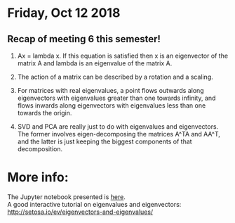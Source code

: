 # Friday, Oct 12 2018

## Recap of meeting 6 this semester!
1. Ax = lambda x.
If this equation is satisfied then x is an eigenvector of the matrix A and lambda is an eigenvalue of the matrix A.

2. The action of a matrix can be described by a rotation and a scaling.

3. For matrices with real eigenvalues, a point flows outwards along eigenvectors with eigenvalues greater than one towards infinity, and flows inwards along eigenvectors with eigenvalues less than one towards the origin.

4. SVD and PCA are really just to do with eigenvalues and eigenvectors. The former involves eigen-decomposing the matrices A^TA and AA^T, and the latter is just keeping the biggest components of that decomposition.

# More info:
The Jupyter notebook presented is [here](https://github.com/prickly-pythons/prickly-pythons/blob/master/code_from_meetings/Eigenvalues_and_eigenvectors/Eigenvalues%20and%20Eigenvectors.ipynb).
<br>
A good interactive tutorial on eigenvalues and eigenvectors: http://setosa.io/ev/eigenvectors-and-eigenvalues/


